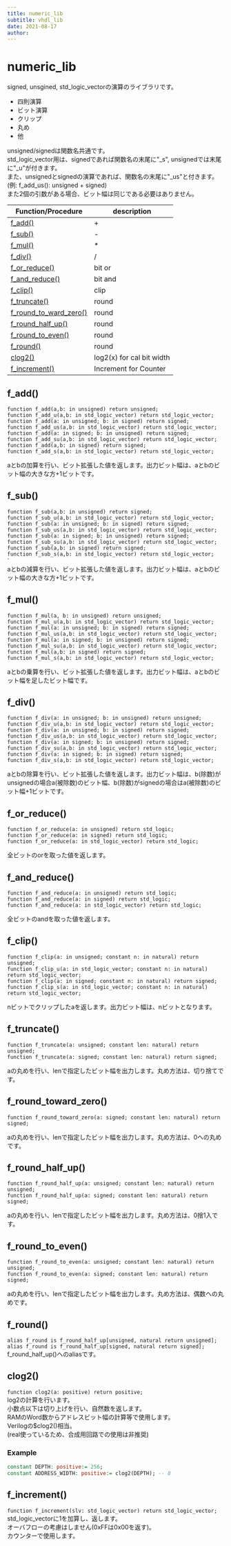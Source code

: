 ```yaml
---
title: numeric_lib
subtitle: vhdl_lib
date: 2021-08-17
author: 
---
```


# numeric_lib
signed, unsgined, std_logic_vectorの演算のライブラリです。  
- 四則演算  
- ビット演算
- クリップ  
- 丸め  
- 他  

unsigned/signedは関数名共通です。  
std_logic_vector用は、signedであれば関数名の末尾に"_s", unsignedでは末尾に"_u"が付きます。  
また、unsignedとsignedの演算であれば、関数名の末尾に"_us"と付きます。  
(例: f_add_us(): unsigned + signed)  
また2個の引数がある場合、ビット幅は同じである必要はありません。  

| Function/Procedure | description|
| - | - |
| [f_add()](#f_add) | + |
| [f_sub()](#f_sub) | - |
| [f_mul()](#f_mul) | * |
| [f_div()](#f_div) | / |
| [f_or_reduce()](#f_or_reduce) | bit or |
| [f_and_reduce()](#f_and_reduce) | bit and |
| [f_clip()](#f_clip) | clip |
| [f_truncate()](#f_truncate) | round |
| [f_round_to_ward_zero()](#f_round_to_ward_zero) | round |
| [f_round_half_up()](#f_round_half_up) | round |
| [f_round_to_even()](#f_round_to_even) | round |
| [f_round()](#f_round) | round |
| [clog2()](#clog2) | log2(x) for cal bit width |
| [f_increment()](#f_increment) | Increment for Counter |


## f_add()
`function f_add(a,b: in unsigned) return unsigned;`  
`function f_add_u(a,b: in std_logic_vector) return std_logic_vector;`  
`function f_add(a: in unsigned; b: in signed) return signed;`  
`function f_add_us(a,b: in std_logic_vector) return std_logic_vector;`  
`function f_add(a: in signed; b: in unsigned) return signed;`  
`function f_add_su(a,b: in std_logic_vector) return std_logic_vector;`  
`function f_add(a,b: in signed) return signed;`  
`function f_add_s(a,b: in std_logic_vector) return std_logic_vector;`  

aとbの加算を行い、ビット拡張した値を返します。出力ビット幅は、aとbのビット幅の大きな方+1ビットです。

## f_sub()
`function f_sub(a,b: in unsigned) return signed;`  
`function f_sub_u(a,b: in std_logic_vector) return std_logic_vector;`  
`function f_sub(a: in unsigned; b: in signed) return signed;`  
`function f_sub_us(a,b: in std_logic_vector) return std_logic_vector;`  
`function f_sub(a: in signed; b: in unsigned) return signed;`  
`function f_sub_su(a,b: in std_logic_vector) return std_logic_vector;`  
`function f_sub(a,b: in signed) return signed;`  
`function f_sub_s(a,b: in std_logic_vector) return std_logic_vector;`  
`  
aとbの減算を行い、ビット拡張した値を返します。出力ビット幅は、aとbのビット幅の大きな方+1ビットです。

## f_mul()
`function f_mul(a, b: in unsigned) return unsigned;`  
`function f_mul_u(a,b: in std_logic_vector) return std_logic_vector;`  
`function f_mul(a: in unsigned; b: in signed) return signed;`  
`function f_mul_us(a,b: in std_logic_vector) return std_logic_vector;`  
`function f_mul(a: in signed; b: in unsigned) return signed;`  
`function f_mul_su(a,b: in std_logic_vector) return std_logic_vector;`  
`function f_mul(a,b: in signed) return signed;`  
`function f_mul_s(a,b: in std_logic_vector) return std_logic_vector;`  

aとbの乗算を行い、ビット拡張した値を返します。出力ビット幅は、aとbのビット幅を足したビット幅です。


## f_div()
`function f_div(a: in unsigned; b: in unsigned) return unsigned;`  
`function f_div_u(a,b: in std_logic_vector) return std_logic_vector;`  
`function f_div(a: in unsigned; b: in signed) return signed;`  
`function f_div_us(a,b: in std_logic_vector) return std_logic_vector;`  
`function f_div(a: in signed; b: in unsigned) return signed;`  
`function f_div_su(a,b: in std_logic_vector) return std_logic_vector;`  
`function f_div(a: in signed; b: in signed) return signed;`  
`function f_div_s(a,b: in std_logic_vector) return std_logic_vector;`  

aとbの除算を行い、ビット拡張した値を返します。出力ビット幅は、b(除数)がunsignedの場合a(被除数)のビット幅、b(除数)がsignedの場合はa(被除数)のビット幅+1ビットです。

## f_or_reduce()
`function f_or_reduce(a: in unsigned) return std_logic;`  
`function f_or_reduce(a: in signed) return std_logic;`  
`function f_or_reduce(a: in std_logic_vector) return std_logic;`  

全ビットのorを取った値を返します。

## f_and_reduce()
`function f_and_reduce(a: in unsigned) return std_logic;`  
`function f_and_reduce(a: in signed) return std_logic;`  
`function f_and_reduce(a: in std_logic_vector) return std_logic;`  

全ビットのandを取った値を返します。

## f_clip()
`function f_clip(a: in unsigned; constant n: in natural) return unsigned;`  
`function f_clip_u(a: in std_logic_vector; constant n: in natural) return std_logic_vector;`  
`function f_clip(a: in signed; constant n: in natural) return signed;`  
`function f_clip_s(a: in std_logic_vector; constant n: in natural) return std_logic_vector;`  

nビットでクリップしたaを返します。出力ビット幅は、nビットとなります。

## f_truncate()
`function f_truncate(a: unsigned; constant len: natural) return unsigned;`  
`function f_truncate(a: signed; constant len: natural) return signed;`  

aの丸めを行い、lenで指定したビット幅を出力します。丸め方法は、切り捨てです。

## f_round_toward_zero()
`function f_round_toward_zero(a: signed; constant len: natural) return signed;`  

aの丸めを行い、lenで指定したビット幅を出力します。丸め方法は、0への丸めです。

## f_round_half_up()
`function f_round_half_up(a: unsigned; constant len: natural) return unsigned;`  
`function f_round_half_up(a: signed; constant len: natural) return signed;`  

aの丸めを行い、lenで指定したビット幅を出力します。丸め方法は、0捨1入です。

## f_round_to_even()
`function f_round_to_even(a: unsigned; constant len: natural) return unsigned;`  
`function f_round_to_even(a: signed; constant len: natural) return signed;`  

aの丸めを行い、lenで指定したビット幅を出力します。丸め方法は、偶数への丸めです。


## f_round()
`alias f_round is f_round_half_up[unsigned, natural return unsigned];`  
`alias f_round is f_round_half_up[signed, natural return signed];`  
f_round_half_up()へのaliasです。


## clog2()
`function clog2(a: positive) return positive;`  
log2の計算を行います。  
小数点以下は切り上げを行い、自然数を返します。  
RAMのWord数からアドレスビット幅の計算等で使用します。  
Verilogの$clog2()相当。    
(real使っているため、合成用回路での使用は非推奨)  
### Example
```VHDL
constant DEPTH: positive:= 256;
constant ADDRESS_WIDTH: positive:= clog2(DEPTH); -- 8
```

## f_increment()
`function f_increment(slv: std_logic_vector) return std_logic_vector;`  
std_logic_vectorに1を加算し、返します。  
オーバフローの考慮はしません(0xFFは0x00を返す)。  
カウンターで使用します。  
